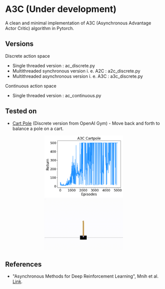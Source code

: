 # A3C (Under development)
A clean and minimal implementation of A3C (Asynchronous Advantage Actor Critic) algorithm in Pytorch.

## Versions

Discrete action space
* Single threaded version : ac_discrete.py
* Multithreaded synchronous version i. e. A2C : a2c_discrete.py
* Multithreaded asynchronous version i. e. A3C : a3c_discrete.py

Continuous action space
* Single threaded version : ac_continuous.py

## Tested on
* [Cart Pole](https://www.gymlibrary.dev/environments/classic_control/cart_pole/) (Discrete version from OpenAI Gym) - Move back and forth to balance a pole on a cart.

<p align="center">
<img src="media/a3c_cartpole.png" width="50%" height="40%"/>
<img src="media/a3c_cartpole.gif" width="50%" height="40%"/>
</p>

## References
* "Asynchronous Methods for Deep Reinforcement Learning", Mnih et al. [Link](https://arxiv.org/abs/1602.01783).

